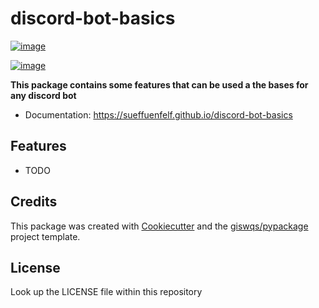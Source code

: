 # discord-bot-basics

[![image](https://img.shields.io/pypi/v/discord-bot-basics.svg)](https://pypi.python.org/pypi/discord-bot-basics)

[![image](https://img.shields.io/conda/vn/conda-forge/discord-bot-basics.svg)](https://anaconda.org/conda-forge/discord-bot-basics)

**This package contains some features that can be used a the bases for any discord bot**

- Documentation: <https://sueffuenfelf.github.io/discord-bot-basics>

## Features

- TODO

## Credits

This package was created with [Cookiecutter](https://github.com/cookiecutter/cookiecutter) and the [giswqs/pypackage](https://github.com/giswqs/pypackage) project template.

## License

Look up the LICENSE file within this repository
